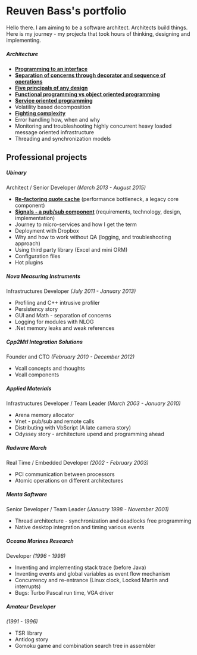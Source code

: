 # Reuven Bass's portfolio

Hello there. I am aiming to be a software architect. Architects build things.
Here is my journey - my projects that took hours of thinking, designing and implementing.

##### Architecture
- **[Programming to an interface](Architecture/programming-to-an-interface.md)**
- **[Separation of concerns through decorator and sequence of operations](Architecture/separation-of-concerns.md)**
- **[Five principals of any design](Architecture/five-principles.md)**
- **[Functional programming vs object oriented programming](Architecture/fp-vs-oop.md)**
- **[Service oriented programming](Architecture/soa-programming.md)**
- Volatility based decomposition
- **[Fighting complexity](Architecture/fighting-complexity.md)**
- Error handling how, when and why
- Monitoring and troubleshooting highly concurrent heavy loaded message oriented infrastructure
- Threading and synchronization models

## Professional projects 

##### Ubinary 
Architect / Senior Developer _(March 2013 - August 2015)_

- **[Re-factoring quote cache](quote-cache.md)** (performance bottleneck, a legacy core component)
- **[Signals - a pub/sub component](signals.md)** (requirements, technology, design, implementation)
- Journey to micro-services and how I get the term
- Deployment with Dropbox
- Why and how to work without QA (logging, and troubleshooting approach)
- Using third party library (Excel and mini ORM)
- Configuration files
- Hot plugins

##### Nova Measuring Instruments
Infrastructures Developer _(July 2011 - January 2013)_

- Profiling and C++ intrusive profiler
- Persistency story
- GUI and Math - separation of concerns
- Logging for modules with NLOG
- .Net memory leaks and weak references

##### Cpp2Mtl Integration Solutions 
Founder and CTO _(February 2010 - December 2012)_

- Vcall concepts and thoughts
- Vcall components

##### Applied Materials
Infrastructures Developer / Team Leader _(March 2003 - January 2010)_

- Arena memory allocator
- Vnet - pub/sub and remote calls
- Distributing with VbScript (A late camera story)
- Odyssey story - architecture upend and programming ahead

##### Radware March
Real Time / Embedded Developer _(2002 - February 2003)_

- PCI communication between processors
- Atomic operations on different architectures

##### Menta Software 
Senior Developer / Team Leader _(January 1998 - November 2001)_

- Thread architecture - synchronization and deadlocks free programming
- Native desktop integration and timing various events


##### Oceana Marines Research
Developer _(1996 - 1998)_

- Inventing and implementing stack trace (before Java)
- Inventing events and global variables as event flow mechanism
- Concurrency and re-entrance (Linux clock, Locked Martin and interrupts)
- Bugs: Turbo Pascal run time, VGA driver

##### Amateur Developer
_(1991 - 1996)_

- TSR library
- Antidog story
- Gomoku game and combination search tree in assembler

